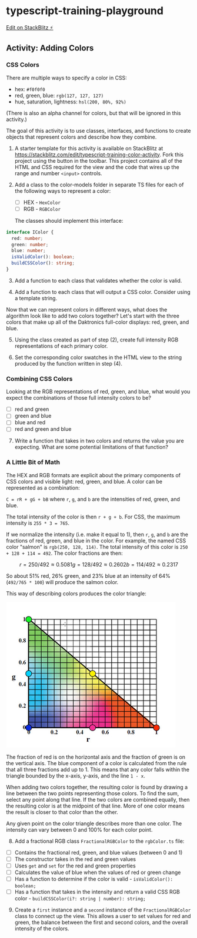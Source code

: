 # typescript-training-playground

[Edit on StackBlitz ⚡️](https://stackblitz.com/edit/typescript-training-playground)

## Activity: Adding Colors

### CSS Colors

There are multiple ways to specify a color in CSS:

- hex: `#f0f0f0`
- red, green, blue: `rgb(127, 127, 127)`
- hue, saturation, lightness: `hsl(200, 80%, 92%)`

(There is also an alpha channel for colors, but that will be ignored in this activity.)

The goal of this activity is to use classes, interfaces, and functions to create objects that represent colors and describe how they combine.

1. A starter template for this activity is available on StackBlitz at <https://stackblitz.com/edit/typescript-training-color-activity>. Fork this project using the button in the toolbar. This project contains all of the HTML and CSS required for the view and the code that wires up the range and number `<input>` controls.

2. Add a class to the color-models folder in separate TS files for each of the following ways to represent a color:

   - [ ] HEX - `HexColor`
   - [ ] RGB - `RGBColor`

   The classes should implement this interface:

```ts
interface IColor {
  red: number;
  green: number;
  blue: number;
  isValidColor(): boolean;
  buildCSSColor(): string;
}
```

3. Add a function to each class that validates whether the color is valid.

4. Add a function to each class that will output a CSS color. Consider using a template string.

Now that we can represent colors in different ways, what does the algorithm look like to add two colors together? Let's start with the three colors that make up all of the Daktronics full-color displays: red, green, and blue.

5. Using the class created as part of step (2), create full intensity RGB representations of each primary color.

6. Set the corresponding color swatches in the HTML view to the string produced by the function written in step (4).

### Combining CSS Colors

Looking at the RGB representations of red, green, and blue, what would you expect the combinations of those full intensity colors to be?

- [ ] red and green
- [ ] green and blue
- [ ] blue and red
- [ ] red and green and blue

7. Write a function that takes in two colors and returns the value you are expecting. What are some potential limitations of that function?

### A Little Bit of Math

The HEX and RGB formats are explicit about the primary components of CSS colors and visible light: red, green, and blue.
A color can be represented as a combination:

`C = rR + gG + bB` where `r`, `g`, and `b` are the intensities of red, green, and blue.

The total intensity of the color is then `r + g + b`. For CSS, the maximum intensity is `255 * 3 = 765`.

If we normalize the intensity (i.e. make it equal to 1), then `r`, `g`, and `b` are the fractions of red, green, and blue in the color.
For example, the named CSS color "salmon" is `rgb(250, 128, 114)`. The total intensity of this color is `250 + 128 + 114 = 492`. The color fractions are then:

```math
r = 250/492 ≈ 0.5081
g = 128/492 ≈ 0.2602
b = 114/492 ≈ 0.2317
```

So about 51% red, 26% green, and 23% blue at an intensity of 64% (`492/765 * 100`) will produce the salmon color.

This way of describing colors produces the color triangle:

![Color Triangle](color-triangle.jpg)

The fraction of red is on the horizontal axis and the fraction of green is on the vertical axis. The blue component of a color is calculated from the rule that all three fractions add up to 1. This means that any color falls within the triangle bounded by the x-axis, y-axis, and the line `1 - x`.

When adding two colors together, the resulting color is found by drawing a line between the two points representing those colors. To find the sum, select any point along that line. If the two colors are combined equally, then the resulting color is at the midpoint of that line. More of one color means the result is closer to that color than the other.

Any given point on the color triangle describes more than one color. The intensity can vary between 0 and 100% for each color point.

8. Add a fractional RGB class `FractionalRGBColor` to the `rgbColor.ts` file:

- [ ] Contains the fractional red, green, and blue values (between 0 and 1)
- [ ] The constructor takes in the red and green values
- [ ] Uses `get` and `set` for the red and green properties
- [ ] Calculates the value of blue when the values of red or green change
- [ ] Has a function to determine if the color is valid - `isValidColor(): boolean;`
- [ ] Has a function that takes in the intensity and return a valid CSS RGB color - `buildCSSColor(i?: string | number): string;`

9. Create a `first` instance and a `second` instance of the `FractionalRGBColor` class to connect up the view. This allows a user to set values for red and green, the balance between the first and second colors, and the overall intensity of the colors.
